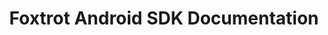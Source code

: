 ---
title: Foxtrot Android SDK Documentation

toc_footers:
  - "<span class='toc-footer-support-heading'>Support Contact Info</span>"
  - "USA: <a href='tel:+8052725285'>+1-805-272-5285</a>"
  - "Brazil: <a href='tel:+5511940448989'>+55 11 94044 8989</a>"
  - "<a href='mailto:support@foxtrot.io'>support@foxtrot.io</a>"
  - "&nbsp;"
  - <a href='https://foxtrotsystems.github.io/android-sdk-javadoc/'>Javadoc</a>
  - <a href='https://app.foxtrot.io/terms'>Terms of Service</a>
  - <a href='https://app.foxtrot.io/privacy'>Privacy Policy</a>
  - Last Updated 2016-10-27

includes:
  - introduction
  - getting-started
  - models/user-created
  - models/optimized

search: true
---